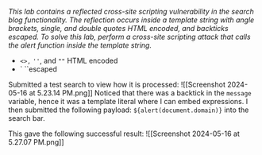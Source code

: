 *This lab contains a reflected cross-site scripting vulnerability in the search blog functionality. The reflection occurs inside a template string with angle brackets, single, and double quotes HTML encoded, and backticks escaped. To solve this lab, perform a cross-site scripting attack that calls the alert function inside the template string.*

- `<>,` ` '' `, and `""` HTML encoded
- ` ``escaped

Submitted a test search to view how it is processed:
![[Screenshot 2024-05-16 at 5.23.14 PM.png]]
Noticed that there was a backtick in the `message` variable, hence it was a template literal where I can embed expressions.
I then submitted the following payload:
`${alert(document.domain)}` into the search bar.

This gave the following successful result:
![[Screenshot 2024-05-16 at 5.27.07 PM.png]]
